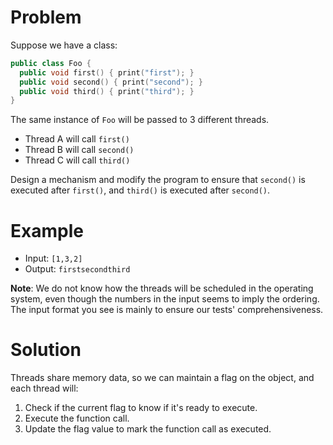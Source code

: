 # Problem

Suppose we have a class:

```cpp
public class Foo {
  public void first() { print("first"); }
  public void second() { print("second"); }
  public void third() { print("third"); }
}
```

The same instance of `Foo` will be passed to 3 different threads.

- Thread A will call `first()`
- Thread B will call `second()`
- Thread C will call `third()`

Design a mechanism and modify the program to ensure that `second()` is executed after `first()`, and `third()` is executed after `second()`.

# Example

- Input: `[1,3,2]`
- Output: `firstsecondthird`

**Note**: We do not know how the threads will be scheduled in the operating system, even though the numbers in the input seems to imply the ordering. The input format you see is mainly to ensure our tests' comprehensiveness.

# Solution

Threads share memory data, so we can maintain a flag on the object, and each thread will:

1. Check if the current flag to know if it's ready to execute.
2. Execute the function call.
3. Update the flag value to mark the function call as executed.
